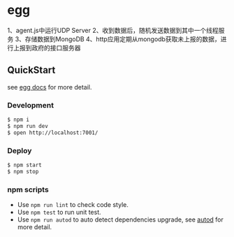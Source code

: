 # egg

1、agent.js中运行UDP Server
2、收到数据后，随机发送数据到其中一个线程服务
3、存储数据到MongoDB
4、http应用定期从mongodb获取未上报的数据，进行上报到政府的接口服务器

## QuickStart

<!-- add docs here for user -->

see [egg docs][egg] for more detail.

### Development

```bash
$ npm i
$ npm run dev
$ open http://localhost:7001/
```

### Deploy

```bash
$ npm start
$ npm stop
```

### npm scripts

- Use `npm run lint` to check code style.
- Use `npm test` to run unit test.
- Use `npm run autod` to auto detect dependencies upgrade, see [autod](https://www.npmjs.com/package/autod) for more detail.


[egg]: https://eggjs.org
